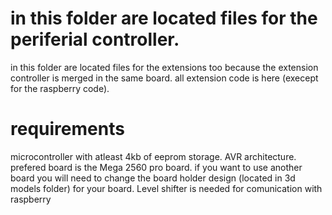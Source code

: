 # in this folder are located files for the periferial controller.
in this folder are located files for the extensions too because the extension controller is merged in the same board. all extension code is here (execept for the raspberry code).
# requirements
microcontroller with atleast 4kb of eeprom storage.
AVR architecture.
prefered board is the Mega 2560 pro board. if you want to use another board you will need to change the board holder design (located in 3d models folder) for your board.
Level shifter is needed for comunication with raspberry